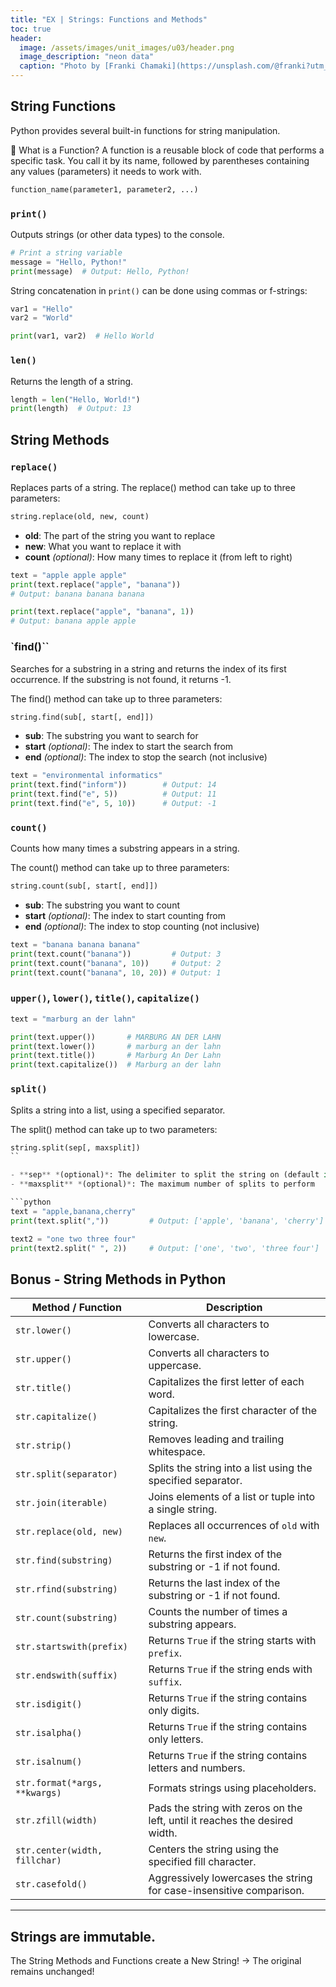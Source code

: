 ```yaml
---
title: "EX | Strings: Functions and Methods"
toc: true
header:
  image: /assets/images/unit_images/u03/header.png
  image_description: "neon data"
  caption: "Photo by [Franki Chamaki](https://unsplash.com/@franki?utm_source=unsplash&amp;utm_medium=referral&amp;utm_content=creditCopyText) [from unsplash](https://unsplash.com/s/photos/data?utm_source=unsplash&amp;utm_medium=referral&amp;utm_content=creditCopyText)"
---
```


<!--more-->


## String Functions

Python provides several built-in functions for string manipulation.

🧩 What is a Function?
A function is a reusable block of code that performs a specific task. You call it by its name, followed by parentheses containing any values (parameters) it needs to work with.

```python
function_name(parameter1, parameter2, ...)
```

### `print()`

Outputs strings (or other data types) to the console.

```python
# Print a string variable
message = "Hello, Python!"
print(message)  # Output: Hello, Python!
```

String concatenation in `print()` can be done using commas or f-strings:

```python
var1 = "Hello"
var2 = "World"

print(var1, var2)  # Hello World

```

### `len()`

Returns the length of a string.

```python
length = len("Hello, World!")
print(length)  # Output: 13
```


## String Methods

### `replace()`

Replaces parts of a string. The replace() method can take up to three parameters:

```python
string.replace(old, new, count)
```

- **old**: The part of the string you want to replace  
- **new**: What you want to replace it with  
- **count** *(optional)*: How many times to replace it (from left to right)

```python
text = "apple apple apple"
print(text.replace("apple", "banana"))  
# Output: banana banana banana

print(text.replace("apple", "banana", 1))  
# Output: banana apple apple
```


### `find()``

Searches for a substring in a string and returns the index of its first occurrence. If the substring is not found, it returns -1.

The find() method can take up to three parameters:
```python
string.find(sub[, start[, end]])
```
- **sub**: The substring you want to search for  
- **start** *(optional)*: The index to start the search from  
- **end** *(optional)*: The index to stop the search (not inclusive)

```python
text = "environmental informatics"
print(text.find("inform"))        # Output: 14
print(text.find("e", 5))          # Output: 11
print(text.find("e", 5, 10))      # Output: -1
```

### `count()`

Counts how many times a substring appears in a string.

The count() method can take up to three parameters:
```python
string.count(sub[, start[, end]])
```
- **sub**: The substring you want to count  
- **start** *(optional)*: The index to start counting from  
- **end** *(optional)*: The index to stop counting (not inclusive)

```python
text = "banana banana banana"
print(text.count("banana"))         # Output: 3
print(text.count("banana", 10))     # Output: 2
print(text.count("banana", 10, 20)) # Output: 1
```

### `upper()`, `lower()`, `title()`, `capitalize()`

```python
text = "marburg an der lahn"

print(text.upper())       # MARBURG AN DER LAHN
print(text.lower())       # marburg an der lahn
print(text.title())       # Marburg An Der Lahn
print(text.capitalize())  # Marburg an der lahn
```

### `split()`

Splits a string into a list, using a specified separator.

The split() method can take up to two parameters:
```python
string.split(sep[, maxsplit])
``

- **sep** *(optional)*: The delimiter to split the string on (default is any whitespace)  
- **maxsplit** *(optional)*: The maximum number of splits to perform

```python
text = "apple,banana,cherry"
print(text.split(","))         # Output: ['apple', 'banana', 'cherry']

text2 = "one two three four"
print(text2.split(" ", 2))     # Output: ['one', 'two', 'three four']

```


## Bonus - String Methods in Python

| Method / Function               | Description                                                                                       |
|--------------------------------|---------------------------------------------------------------------------------------------------|
| `str.lower()`                  | Converts all characters to lowercase.                                                             |
| `str.upper()`                  | Converts all characters to uppercase.                                                             |
| `str.title()`                  | Capitalizes the first letter of each word.                                                       |
| `str.capitalize()`             | Capitalizes the first character of the string.                                                    |
| `str.strip()`                  | Removes leading and trailing whitespace.                                                          |
| `str.split(separator)`         | Splits the string into a list using the specified separator.                                      |
| `str.join(iterable)`           | Joins elements of a list or tuple into a single string.                                           |
| `str.replace(old, new)`        | Replaces all occurrences of `old` with `new`.                                                     |
| `str.find(substring)`          | Returns the first index of the substring or -1 if not found.                                     |
| `str.rfind(substring)`         | Returns the last index of the substring or -1 if not found.                                      |
| `str.count(substring)`         | Counts the number of times a substring appears.                                                  |
| `str.startswith(prefix)`       | Returns `True` if the string starts with `prefix`.                                                |
| `str.endswith(suffix)`         | Returns `True` if the string ends with `suffix`.                                                  |
| `str.isdigit()`                | Returns `True` if the string contains only digits.                                                |
| `str.isalpha()`                | Returns `True` if the string contains only letters.                                               |
| `str.isalnum()`                | Returns `True` if the string contains letters and numbers.                                        |
| `str.format(*args, **kwargs)`  | Formats strings using placeholders.                                                               |
| `str.zfill(width)`             | Pads the string with zeros on the left, until it reaches the desired width.                      |
| `str.center(width, fillchar)`  | Centers the string using the specified fill character.                                            |
| `str.casefold()`               | Aggressively lowercases the string for case-insensitive comparison.                              |

---

## Strings are immutable.

The String Methods and Functions create a New String!
→ The original remains unchanged!
